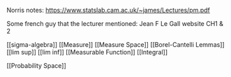 Norris notes: https://www.statslab.cam.ac.uk/~james/Lectures/pm.pdf

Some french guy that the lecturer mentioned:
Jean F Le Gall website CH1 & 2

[[sigma-algebra]]
[[Measure]]
[[Measure Space]]
[[Borel-Cantelli Lemmas]]
[[lim sup]]
[[lim inf]]
[[Measurable Function]]
[[Integral]]

[[Probability Space]]
